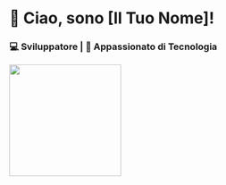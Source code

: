 # 👋 Ciao, sono [Il Tuo Nome]!  
### 💻 Sviluppatore | 🚀 Appassionato di Tecnologia  

<img src="https://media.giphy.com/media/qgQUggAC3Pfv687qPC/giphy.gif" width="200" margin="20">


<!--
**claudiopatti/claudiopatti** is a ✨ _special_ ✨ repository because its `README.md` (this file) appears on your GitHub profile.

Here are some ideas to get you started:

- 🔭 I’m currently working on ...
- 🌱 I’m currently learning ...
- 👯 I’m looking to collaborate on ...
- 🤔 I’m looking for help with ...
- 💬 Ask me about ...
- 📫 How to reach me: ...
- 😄 Pronouns: ...
- ⚡ Fun fact: ...
-->
